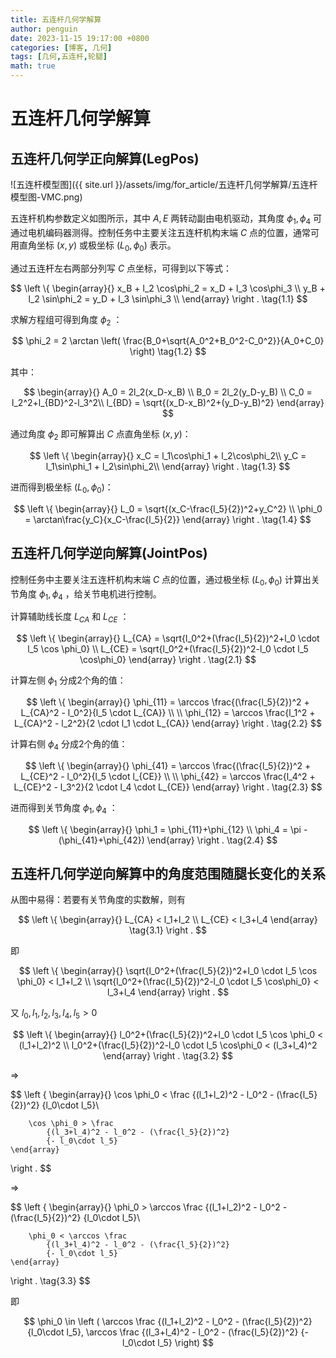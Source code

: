 ```yaml
---
title: 五连杆几何学解算
author: penguin
date: 2023-11-15 19:17:00 +0800
categories: [博客, 几何]
tags: [几何,五连杆,轮腿]
math: true
---
```


# 五连杆几何学解算

<!-- ![666](/doge.jpg) -->

## 五连杆几何学正向解算(LegPos)
![五连杆模型图]({{ site.url }}/assets/img/for_article/五连杆几何学解算/五连杆模型图-VMC.png)

五连杆机构参数定义如图所示，其中 $A,E$ 两转动副由电机驱动，其角度 $\phi_1,\phi_4$ 可通过电机编码器测得。控制任务中主要关注五连杆机构末端 $C$ 点的位置，通常可用直角坐标 $(x,y)$ 或极坐标 $(L_0,\phi_0)$ 表示。

通过五连杆左右两部分列写 $C$ 点坐标，可得到以下等式：

$$
\left \{
    \begin{array}{}
        x_B + l_2 \cos\phi_2 = x_D + l_3 \cos\phi_3 \\
        y_B + l_2 \sin\phi_2 = y_D + l_3 \sin\phi_3 \\
    \end{array}
\right .
\tag{1.1}
$$

求解方程组可得到角度 $\phi_2$ ：

$$
\phi_2 = 
2 \arctan
    \left(
        \frac{B_0+\sqrt{A_0^2+B_0^2-C_0^2}}{A_0+C_0}
    \right)
\tag{1.2}
$$

其中：

$$
\begin{array}{}
    A_0 = 2l_2(x_D-x_B) \\
    B_0 = 2l_2(y_D-y_B) \\
    C_0 = l_2^2+l_{BD}^2-l_3^2\\
    l_{BD} = \sqrt{(x_D-x_B)^2+(y_D-y_B)^2}
\end{array}
$$

通过角度 $\phi_2$ 即可解算出 $C$ 点直角坐标 $(x,y)$：

$$
\left \{
    \begin{array}{}
        x_C = l_1\cos\phi_1 + l_2\cos\phi_2\\
        y_C = l_1\sin\phi_1 + l_2\sin\phi_2\\
    \end{array}
\right .
\tag{1.3}
$$

进而得到极坐标 $(L_0,\phi_0)$：

$$
\left \{
    \begin{array}{}
        L_0 = \sqrt{(x_C-\frac{l_5}{2})^2+y_C^2} \\
        \phi_0 = \arctan\frac{y_C}{x_C-\frac{l_5}{2}}
    \end{array}
\right .
\tag{1.4}
$$

## 五连杆几何学逆向解算(JointPos)
<!-- ![五连杆模型图](%E4%BA%94%E8%BF%9E%E6%9D%86%E6%A8%A1%E5%9E%8B%E5%9B%BE-VMC-2.png) -->

控制任务中主要关注五连杆机构末端 $C$ 点的位置，通过极坐标 $(L_0,\phi_0)$ 计算出关节角度 $\phi_1,\phi_4$ ，给关节电机进行控制。

计算辅助线长度 $L_{CA}$ 和 $L_{CE}$ ：

$$
\left \{
    \begin{array}{}
        L_{CA} = \sqrt{l_0^2+(\frac{l_5}{2})^2+l_0 \cdot l_5 \cos \phi_0} \\
        L_{CE} = \sqrt{l_0^2+(\frac{l_5}{2})^2-l_0 \cdot l_5 \cos\phi_0}
    \end{array}
\right .
\tag{2.1}
$$

计算左侧 $\phi_1$ 分成2个角的值：

$$
\left \{
    \begin{array}{}
        \phi_{11} = \arccos \frac{(\frac{l_5}{2})^2 + L_{CA}^2 - l_0^2}{l_5 \cdot L_{CA}} \\ \\
        \phi_{12} = \arccos \frac{l_1^2 + L_{CA}^2 - l_2^2}{2 \cdot l_1 \cdot L_{CA}}
    \end{array}
\right .
\tag{2.2}
$$

计算右侧 $\phi_4$ 分成2个角的值：

$$
\left \{
    \begin{array}{}
        \phi_{41} = \arccos \frac{(\frac{l_5}{2})^2 + L_{CE}^2 - l_0^2}{l_5 \cdot l_{CE}} \\ \\
        \phi_{42} = \arccos \frac{l_4^2 + L_{CE}^2 - l_3^2}{2 \cdot l_4 \cdot L_{CE}}
    \end{array}
\right .
\tag{2.3}
$$

进而得到关节角度 $\phi_1,\phi_4$ ：

$$
\left \{
    \begin{array}{}
        \phi_1 = \phi_{11}+\phi_{12} \\
        \phi_4 = \pi - (\phi_{41}+\phi_{42})
    \end{array}
\right .
\tag{2.4}
$$


## 五连杆几何学逆向解算中的角度范围随腿长变化的关系
<!-- ![五连杆模型图](%E4%BA%94%E8%BF%9E%E6%9D%86%E6%A8%A1%E5%9E%8B%E5%9B%BE-VMC-2.png) -->

从图中易得：若要有关节角度的实数解，则有

$$
\left \{
    \begin{array}{}
        L_{CA} < l_1+l_2 \\
        L_{CE} < l_3+l_4
    \end{array}
\tag{3.1}
\right .
$$

即

$$
\left \{
    \begin{array}{}
        \sqrt{l_0^2+(\frac{l_5}{2})^2+l_0 \cdot l_5 \cos \phi_0} < l_1+l_2 \\
        \sqrt{l_0^2+(\frac{l_5}{2})^2-l_0 \cdot l_5 \cos\phi_0} < l_3+l_4
    \end{array}
\right .
$$

又 $l_0,l_1,l_2,l_3,l_4,l_5>0$

$$
\left \{
    \begin{array}{}
        l_0^2+(\frac{l_5}{2})^2+l_0 \cdot l_5 \cos \phi_0 < (l_1+l_2)^2 \\
        l_0^2+(\frac{l_5}{2})^2-l_0 \cdot l_5 \cos\phi_0 < (l_3+l_4)^2
    \end{array}
\right .
\tag{3.2}
$$

$\Longrightarrow$

$$
\left \{
    \begin{array}{}
        \cos \phi_0 < \frac
            {(l_1+l_2)^2 - l_0^2 - (\frac{l_5}{2})^2}
            {l_0\cdot l_5}\\

        \cos \phi_0 > \frac
            {(l_3+l_4)^2 - l_0^2 - (\frac{l_5}{2})^2}
            {- l_0\cdot l_5}
    \end{array}
\right .
$$

$\Longrightarrow$

$$
\left \{
    \begin{array}{}
        \phi_0 > \arccos \frac
            {(l_1+l_2)^2 - l_0^2 - (\frac{l_5}{2})^2}
            {l_0\cdot l_5}\\

        \phi_0 < \arccos \frac
            {(l_3+l_4)^2 - l_0^2 - (\frac{l_5}{2})^2}
            {- l_0\cdot l_5}
    \end{array}
\right .
\tag{3.3}
$$

即

$$
\phi_0 \in 
    \left (
        \arccos \frac
            {(l_1+l_2)^2 - l_0^2 - (\frac{l_5}{2})^2}
            {l_0\cdot l_5},
        \arccos \frac
            {(l_3+l_4)^2 - l_0^2 - (\frac{l_5}{2})^2}
            {- l_0\cdot l_5}
    \right)
$$